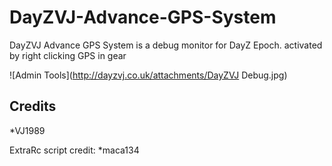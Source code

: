 DayZVJ-Advance-GPS-System
=========================

DayZVJ Advance GPS System is a debug monitor for DayZ Epoch. activated by right clicking GPS in gear 

![Admin Tools](http://dayzvj.co.uk/attachments/DayZVJ Debug.jpg)

## Credits
*VJ1989

ExtraRc script credit:
*maca134

